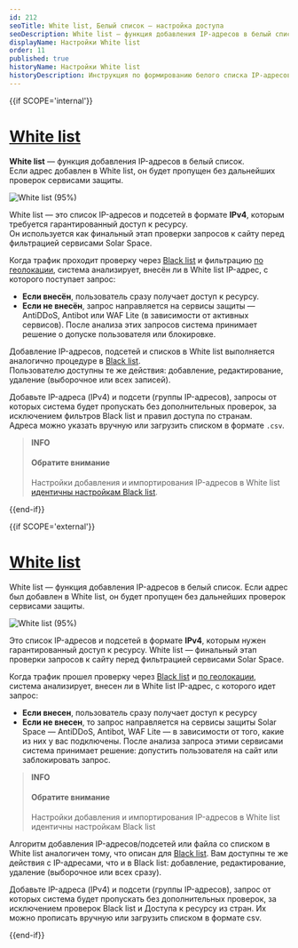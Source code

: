 ```yaml
---
id: 212
seoTitle: White list, Белый список — настройка доступа
seoDescription: White list — функция добавления IP-адресов в белый список. Это список IP-адресов и подсетей в формате IPv4, которым нужен гарантированный доступ к ресурсу. White list – финальный этап проверки запросов к сайту перед фильтрацией
displayName: Настройки White list
order: 11
published: true
historyName: Настройки White list
historyDescription: Инструкция по формированию белого списка IP-адресов для автоматического разрешения запросов
---
```


{{if SCOPE='internal'}}

# [White list](whitelist)

**White list** — функция добавления IP-адресов в белый список.  
Если адрес добавлен в White list, он будет пропущен без дальнейших проверок сервисами защиты.

![White list (95%)](https://img.solarspace.pro/docs/field-whitelist.jpg "Определение необходимости направлять IP-адрес на дополнительные проверки")

White list — это список IP-адресов и подсетей в формате **IPv4**, которым требуется гарантированный доступ к ресурсу.  
Он используется как финальный этап проверки запросов к сайту перед фильтрацией сервисами Solar Space.

Когда трафик проходит проверку через [Black list]([211]) и фильтрацию [по геолокации]([210]), система анализирует, внесён ли в White list IP-адрес, с которого поступает запрос:
- **Если внесён**, пользователь сразу получает доступ к ресурсу.
- **Если не внесён**, запрос направляется на сервисы защиты — AntiDDoS, Antibot или WAF Lite (в зависимости от активных сервисов). После анализа этих запросов система принимает решение о допуске пользователя или блокировке.

Добавление IP-адресов, подсетей и списков в White list выполняется аналогично процедуре в [Black list]([211#adding-ip-addresses-&-subnet-to-blacklist]).  
Пользователю доступны те же действия: добавление, редактирование, удаление (выборочное или всех записей).

Добавьте IP-адреса (IPv4) и подсети (группы IP-адресов), запросы от которых система будет пропускать без дополнительных проверок, за исключением фильтров Black list и правил доступа по странам.  
Адреса можно указать вручную или загрузить списком в формате `.csv`.

> **INFO**  
> #### Обратите внимание  
> Настройки добавления и импортирования IP-адресов в White list [идентичны настройкам Black list]([211#adding-ip-addresses-&-subnet-to-blacklist]).


{{end-if}}

{{if SCOPE='external'}}

# [White list](whitelist)

White list — функция добавления IP-адресов в белый список. Если адрес был добавлен в White list, он будет пропущен без дальнейших проверок сервисами защиты.

![White list (95%)](https://img.solarspace.pro/docs/partners/web-protection/white-list.png "White list")

Это список IP-адресов и подсетей в формате **IPv4**, которым нужен гарантированный доступ к ресурсу. White list — финальный этап проверки запросов к сайту перед фильтрацией сервисами Solar Space.

Когда трафик прошел проверку через [Black list]([211]) и [по геолокации]([210]), система анализирует, внесен ли в White list IP-адрес, с которого идет запрос:
- **Если внесен**, пользователь сразу получает доступ к ресурсу
- **Если не внесен**, то запрос направляется на сервисы защиты Solar Space — AntiDDoS, Antibot, WAF Lite — в зависимости от того, какие из них у вас подключены. После анализа запроса этими сервисами система принимает решение: допустить пользователя на сайт или заблокировать запрос.

> **INFO**
> #### Обратите внимание
> Настройки добавления и импортирования IP-адресов в White list идентичны настройкам Black list

Алгоритм добавления IP-адресов/подсетей или файла со списком в White list аналогичен тому, что описан для [Black list]([211]). Вам доступны те же действия с IP-адресами, что и в Black list: добавление, редактирование, удаление (выборочное или всех сразу).

Добавьте IP-адреса (IPv4) и подсети (группы IP-адресов), запрос от которых система будет пропускать без дополнительных проверок, за исключением проверок Black list и Доступа к ресурсу из стран. Их можно прописать вручную или загрузить списком в формате csv.


{{end-if}}